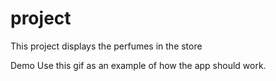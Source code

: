 # project
This project displays the perfumes in the store

Demo
Use this gif as an example of how the app should work.
